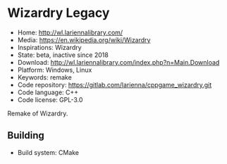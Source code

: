 # Wizardry Legacy

- Home: http://wl.lariennalibrary.com/
- Media: https://en.wikipedia.org/wiki/Wizardry
- Inspirations: Wizardry
- State: beta, inactive since 2018
- Download: http://wl.lariennalibrary.com/index.php?n=Main.Download
- Platform: Windows, Linux
- Keywords: remake
- Code repository: https://gitlab.com/larienna/cppgame_wizardry.git
- Code language: C++
- Code license: GPL-3.0

Remake of Wizardry.

## Building

- Build system: CMake
